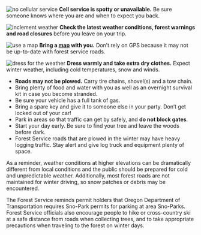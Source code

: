 ![no cellular service](/assets/img/site-wide/cell-service-icon.svg "no cellular service")
**Cell service is spotty or unavailable.** Be sure someone knows where you are and when to expect you back.

![inclement weather](/assets/img/site-wide/weather-icon.svg "inclement weather") **Check the latest weather conditions, forest warnings and road closures** before you leave on your trip.

![use a map](/assets/img/site-wide/map-icon.svg "use a map")
**Bring a [map](https://www.fs.usda.gov/main/giffordpinchot/maps-pubs) with you.** Don’t
  rely on GPS because it may not be up-to-date with forest service roads.

![dress for the weather](/assets/img/site-wide/winter-warm-icon.svg "dress for the weather") **Dress warmly and take extra dry clothes.**
Expect winter weather, including cold temperatures, snow and winds.


* **Roads may not be plowed.** Carry tire chains, shovel(s) and a tow chain.
* Bring plenty of food and water with you as well as an overnight survival kit in case you become stranded.
* Be sure your vehicle has a full tank of gas.
* Bring a spare key and give it to someone else in your party. Don’t get locked out of your car!
* Park in areas so that traffic can get by safely, and **do not block gates**.
* Start your day early. Be sure to find your tree and leave the woods before dark.
* Forest Service roads that are plowed in the winter may have heavy logging traffic. Stay alert and give log truck and equipment plenty of space.

As a reminder, weather conditions at higher elevations can be dramatically different from local conditions and the public should be prepared for cold and unpredictable weather. Additionally, most forest roads are not maintained for winter driving, so snow patches or debris may be encountered.

The Forest Service reminds permit holders that Oregon Department of Transportation requires  Sno-Park permits for parking at area Sno-Parks. Forest Service officials also encourage people to hike or cross-country ski at a safe distance from roads when collecting trees, and to take appropriate precautions when traveling to the forest on winter days.
